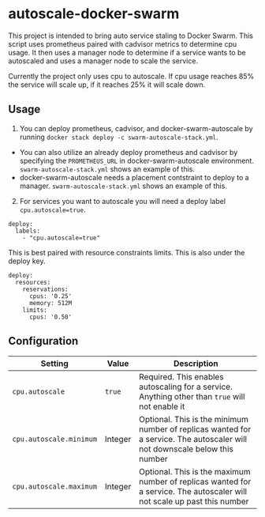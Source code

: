 # autoscale-docker-swarm
This project is intended to bring auto service staling to Docker Swarm. This script uses prometheus paired with cadvisor metrics to determine cpu usage. It then uses a manager node to determine if a service wants to be autoscaled and uses a manager node to scale the service.

Currently the project only uses cpu to autoscale. If cpu usage reaches 85% the service will scale up, if it reaches 25% it will scale down.

## Usage
1. You can deploy prometheus, cadvisor, and docker-swarm-autoscale by running `docker stack deploy -c swarm-autoscale-stack.yml`.  
  * You can also utilize an already deploy prometheus and cadvisor by specifying the `PROMETHEUS_URL` in docker-swarm-autoscale environment. `swarm-autoscale-stack.yml` shows an example of this.  
  * docker-swarm-autoscale needs a placement contstraint to deploy to a manager. `swarm-autoscale-stack.yml` shows an example of this.  
2. For services you want to autoscale you will need a deploy label `cpu.autoscale=true`. 

```
deploy:
  labels:
    - "cpu.autoscale=true"
```

This is best paired with resource constraints limits. This is also under the deploy key.

```
deploy:
  resources:
    reservations:
      cpus: '0.25'
      memory: 512M
    limits:
      cpus: '0.50'

```

## Configuration
| Setting | Value | Description |
| --- | --- | --- |
| `cpu.autoscale` | `true` | Required. This enables autoscaling for a service. Anything other than `true` will not enable it |
| `cpu.autoscale.minimum` | Integer | Optional. This is the minimum number of replicas wanted for a service. The autoscaler will not downscale below this number |
| `cpu.autoscale.maximum` | Integer | Optional. This is the maximum number of replicas wanted for a service. The autoscaler will not scale up past this number | 

